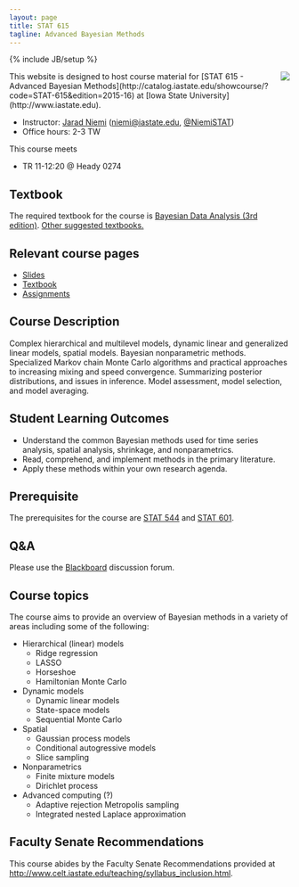 ```yaml
---
layout: page
title: STAT 615
tagline: Advanced Bayesian Methods
---
```

{% include JB/setup %}

<img src="http://upload.wikimedia.org/wikipedia/commons/thumb/e/ed/Bayes_icon.svg/200px-Bayes_icon.svg.png" align="right" />
This website is designed to host course material for [STAT 615 - Advanced Bayesian Methods](http://catalog.iastate.edu/showcourse/?code=STAT-615&edition=2015-16) at [Iowa State University](http://www.iastate.edu).

- Instructor: [Jarad Niemi](http://jarad.me) (<niemi@iastate.edu>, [@NiemiSTAT](https://twitter.com/NiemiSTAT))
- Office hours: 2-3 TW

This course meets

- TR 11-12:20 @ Heady 0274

## Textbook

The required textbook for the course is [Bayesian Data Analysis (3rd edition)](http://www.amazon.com/gp/product/1439840954/ref=as_li_tl?ie=UTF8&camp=1789&creative=390957&creativeASIN=1439840954&linkCode=as2&tag=jarnieassprod-20&linkId=3HFCNUPX52YW2EVV). [Other suggested textbooks.](textbook.html)

## Relevant course pages

- [Slides](slides.html)
- [Textbook](textbook.html)
- [Assignments](assignments.html)

## Course Description

Complex hierarchical and multilevel models, dynamic linear and generalized linear models, spatial models. Bayesian nonparametric methods. Specialized Markov chain Monte Carlo algorithms and practical approaches to increasing mixing and speed convergence. Summarizing posterior distributions, and issues in inference. Model assessment, model selection, and model averaging.

## Student Learning Outcomes

- Understand the common Bayesian methods used for time series analysis, spatial analysis, shrinkage, and nonparametrics. 
- Read, comprehend, and implement methods in the primary literature. 
- Apply these methods within your own research agenda. 

## Prerequisite

The prerequisites for the course are [STAT 544](http://catalog.iastate.edu/showcourse/?code=STAT-544&edition=2014-15) and [STAT 601](http://catalog.iastate.edu/showcourse/?code=STAT-601&edition=2014-15). 


## Q&A

Please use the [Blackboard](http://bb.its.iastate.edu/) discussion forum. 

## Course topics 

The course aims to provide an overview of Bayesian methods in a variety of areas including some of the following:

- Hierarchical (linear) models
  - Ridge regression
  - LASSO
  - Horseshoe
  - Hamiltonian Monte Carlo
- Dynamic models
  - Dynamic linear models
  - State-space models
  - Sequential Monte Carlo
- Spatial
  - Gaussian process models
  - Conditional autogressive models
  - Slice sampling
- Nonparametrics
  - Finite mixture models
  - Dirichlet process
- Advanced computing (?)
  - Adaptive rejection Metropolis sampling
  - Integrated nested Laplace approximation

## Faculty Senate Recommendations

This course abides by the Faculty Senate Recommendations provided at <http://www.celt.iastate.edu/teaching/syllabus_inclusion.html>.

